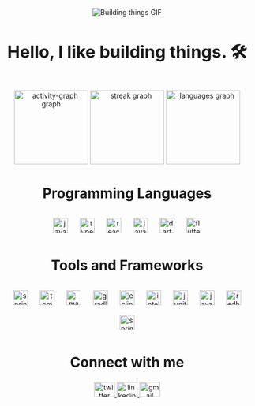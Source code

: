 <div align="center">
  <img src="https://media.giphy.com/media/v1.Y2lkPTc5MGI3NjExdm91dmUybHFmYjdhaTNueDA2YnNieWkyb214czR4dWh4dmJvdWM0NCZlcD12MV9pbnRlcm5hbF9naWZfYnlfaWQmY3Q9Zw/xHOWbmvAbNouYCw1FM/giphy.gif" alt="Building things GIF" />
</div>

<h4 align="center" style="font-size: 34px;"><strong>Hello, I like building things. 🛠️</strong></h4>
<div align="center">
  <img src="https://github-readme-activity-graph.vercel.app/graph?username=Sachan-aditya&theme=github-dark" height="150" alt="activity-graph graph" />
  <img src="https://streak-stats.demolab.com?user=Sachan-aditya&locale=en&mode=daily&theme=github_dark&hide_border=false&border_radius=5" height="150" alt="streak graph" />
  <img src="https://github-readme-stats.vercel.app/api/top-langs?username=Sachan-aditya&locale=en&hide_title=false&layout=compact&card_width=320&langs_count=5&theme=github_dark&hide_border=false" height="150" alt="languages graph" />
</div>

<h2 align="center" style="font-size: 28px;"><strong>Programming Languages</strong></h2>

<div align="center">
  <img src="https://cdn.jsdelivr.net/gh/devicons/devicon/icons/javascript/javascript-original.svg" height="30" alt="javascript logo" style="margin: 10px;" />
  <img src="https://cdn.jsdelivr.net/gh/devicons/devicon/icons/typescript/typescript-original.svg" height="30" alt="typescript logo" style="margin: 10px;" />
  <img src="https://cdn.jsdelivr.net/gh/devicons/devicon/icons/react/react-original.svg" height="30" alt="react logo" style="margin: 10px;" />
  <img src="https://cdn.jsdelivr.net/gh/devicons/devicon/icons/java/java-original.svg" height="30" alt="java logo" style="margin: 10px;" />
  <img src="https://cdn.jsdelivr.net/gh/devicons/devicon/icons/dart/dart-original.svg" height="30" alt="dart logo" style="margin: 10px;" />
  <img src="https://cdn.jsdelivr.net/gh/devicons/devicon/icons/flutter/flutter-original.svg" height="30" alt="flutter logo" style="margin: 10px;" />
</div>

<h2 align="center" style="font-size: 28px;"><strong>Tools and Frameworks</strong></h2>

<div align="center">
  <img src="https://cdn.jsdelivr.net/gh/devicons/devicon/icons/spring/spring-original.svg" height="30" alt="spring logo" style="margin: 10px;" />
  <img src="https://cdn.jsdelivr.net/gh/devicons/devicon/icons/tomcat/tomcat-original.svg" height="30" alt="tomcat logo" style="margin: 10px;" />
  <img src="https://cdn.jsdelivr.net/gh/devicons/devicon/icons/maven/maven-original.svg" height="30" alt="maven logo" style="margin: 10px;" />
  <img src="https://cdn.jsdelivr.net/gh/devicons/devicon/icons/gradle/gradle-original.svg" height="30" alt="gradle logo" style="margin: 10px;" />
  <img src="https://cdn.jsdelivr.net/gh/devicons/devicon/icons/eclipse/eclipse-original.svg" height="30" alt="eclipse logo" style="margin: 10px;" />
  <img src="https://cdn.jsdelivr.net/gh/devicons/devicon/icons/intellij/intellij-original.svg" height="30" alt="intellij logo" style="margin: 10px;" />
  <img src="https://cdn.jsdelivr.net/gh/devicons/devicon/icons/junit/junit-original.svg" height="30" alt="junit logo" style="margin: 10px;" />
  <img src="https://cdn.jsdelivr.net/gh/devicons/devicon/icons/java/java-original.svg" height="30" alt="java logo" style="margin: 10px;" />
  <img src="https://cdn.jsdelivr.net/gh/devicons/devicon/icons/redhat/redhat-original.svg" height="30" alt="redhat logo" style="margin: 10px;" />
  <img src="https://cdn.jsdelivr.net/gh/devicons/devicon/icons/springboot/springboot-original.svg" height="30" alt="spring boot logo" style="margin: 10px;" />
</div>


<h2 align="center" style="font-size: 28px;"><strong>Connect with me</strong></h2>

<div align="center">
  <a href="https://twitter.com/isachan_x" target="_blank">
    <img src="https://raw.githubusercontent.com/maurodesouza/profile-readme-generator/master/src/assets/icons/social/twitter/default.svg" width="42" height="30" alt="twitter logo" />
  </a>
  <a href="https://linkedin.com/in/aditya-sachan-91679a241" target="_blank">
    <img src="https://raw.githubusercontent.com/maurodesouza/profile-readme-generator/master/src/assets/icons/social/linkedin/default.svg" width="42" height="30" alt="linkedin logo" />
  </a>
  <a href="mailto:sachanaditya207@gmail.com" target="_blank">
    <img src="https://raw.githubusercontent.com/maurodesouza/profile-readme-generator/master/src/assets/icons/social/gmail/default.svg" width="42" height="30" alt="gmail logo" />
  </a>
</div>
